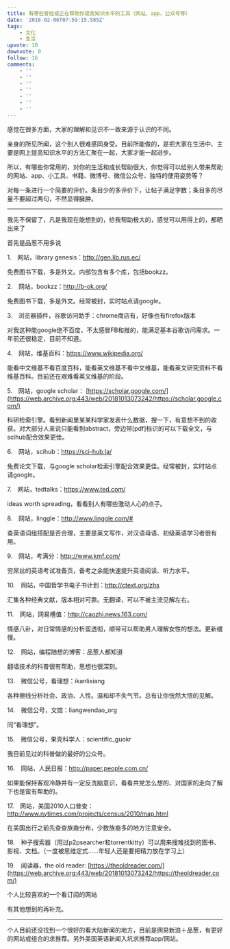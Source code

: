 ```yaml
---
title: 有哪些曾经或正在帮助你提高知识水平的工具（网站、app、公众号等）
date: '2018-02-06T07:59:15.585Z'
tags:
    - 文化
    - 生活
upvote: 10
downvote: 0
follow: 16
comments:
    - ''
    - ''
    - ''
    - ''
    - ''
    - ''
    - ''
---
```


感觉在很多方面，大家的理解和见识不一致来源于认识的不同。

亲身的所见所闻，这个别人很难感同身受。目前所能做的，是把大家在生活中、主要是网上提高知识水平的方法汇聚在一起，大家才能一起进步。

所以，有哪些你常用的，对你的生活和成长帮助很大，你觉得可以给别人带来帮助的网站、app、小工具、书籍、微博号、微信公众号、独特的使用姿势等？

对每一条进行一个简要的评价。条目少的多评价下，让帖子满足字数；条目多的尽量不要超过两句，不然显得臃肿。

---

我先不保留了，凡是我现在能想到的，给我帮助极大的，感觉可以用得上的，都晒出来了

首先是品葱不用多说

1.　网站，library genesis：http://gen.lib.rus.ec/

免费图书下载，多是外文。内部包含有多个库，包括bookzz。

2.　网站，bookzz：http://b-ok.org/

免费图书下载，多是外文。经常被封，实时站点请google。

3.　浏览器插件，谷歌访问助手：chrome商店有，好像也有firefox版本

对我这种能google绝不百度，不太感冒FB和推的，能满足基本谷歌访问需求。一年前还很稳定，目前不知道。

4.　网站，维基百科：https://www.wikipedia.org/

能看中文维基不看百度百科，能看英文维基不看中文维基，能看英文研究资料不看维基百科。目前还在艰难看英文维基的阶段。

5.　网站，google scholar： [https://scholar.google.com/](https://web.archive.org:443/web/20181013073242/https://scholar.google.com/)

科研检索引擎。看到新闻里某某科学家发表什么数据，搜一下，有意想不到的收获。对大部分人来说只能看到abstract，旁边带\[pdf\]标识的可以下载全文，与scihub配合效果更佳。

6.　网站，scihub：https://sci-hub.la/

免费论文下载，与google scholar检索引擎配合效果更佳。经常被封，实时站点请google。

7.　网站，tedtalks：https://www.ted.com/

ideas worth spreading，看看别人有哪些激动人心的点子。

8.　网站，linggle：http://www.linggle.com/#

查英语词组搭配是否合理，主要是英文写作，对汉语母语、初级英语学习者很有用。

9.　网站，考满分：http://www.kmf.com/

穷屌丝的英语考试准备页，备考之余能快速提升英语阅读、听力水平。

10.　网站，中国哲学书电子书计划：http://ctext.org/zhs

汇集各种经典文献，版本相对可靠。无翻译，可以不被主流见解左右。

11.　网站，网易槽值：http://caozhi.news.163.com/

情感八卦，对日常情感的分析蛮透彻，顺带可以帮助男人理解女性的想法。更新缓慢。

12.　网站，编程随想的博客：品葱人都知道

翻墙技术的科普很有帮助，思想也很深刻。

13.　微信公号，看理想：ikanlixiang

各种擦线分析社会、政治、人性。温和却不失气节。总有让你恍然大悟的见解。

14.　微信公号，文馆：liangwendao\_org

同“看理想”。

15.　微信公号，果壳科学人：scientific\_guokr

我目前见过的科普做的最好的公众号。

16.　网站，人民日报：http://paper.people.com.cn/

如果能保持客观冷静并有一定反洗脑意识，看看共党怎么想的、对国家的走向了解下也是蛮有帮助的。

17.　网站，美国2010人口普查：http://www.nytimes.com/projects/census/2010/map.html

在美国出行之前先查查族裔分布，少数族裔多的地方注意安全。

18.　种子搜索器（用过p2psearcher和torrentkitty）可以用来搜难找到的图书、影视、文档。（一度被思维定式......年轻人还是要把精力放在学习上）

19.　阅读器，the old reader: [https://theoldreader.com/](https://web.archive.org:443/web/20181013073242/https://theoldreader.com/)

个人比较喜欢的一个看订阅的网站

  

有其他想到的再补充。

---

个人目前还没找到一个很好的看大陆新闻的地方，目前是网易新浪＋品葱，有更好的网站或组合的求推荐。另外美国英语新闻入坑求推荐app/网站。
